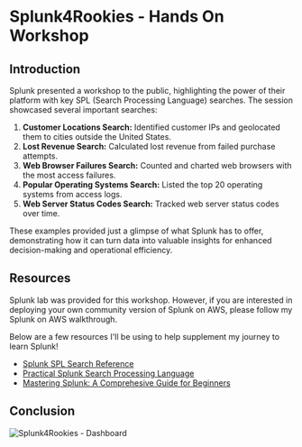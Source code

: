 # Splunk4Rookies - Hands On Workshop

## Introduction

Splunk presented a workshop to the public, highlighting the power of their platform with key SPL (Search Processing Language) searches. The session showcased several important searches:

1. **Customer Locations Search:** Identified customer IPs and geolocated them to cities outside the United States.
2. **Lost Revenue Search:** Calculated lost revenue from failed purchase attempts.
3. **Web Browser Failures Search:** Counted and charted web browsers with the most access failures.
4. **Popular Operating Systems Search:** Listed the top 20 operating systems from access logs.
5. **Web Server Status Codes Search:** Tracked web server status codes over time.

These examples provided just a glimpse of what Splunk has to offer, demonstrating how it can turn data into valuable insights for enhanced decision-making and operational efficiency.

## Resources

Splunk lab was provided for this workshop. However, if you are interested in deploying your own community version of Splunk on AWS, please follow my Splunk on AWS walkthrough. 

Below are a few resources I'll be using to help supplement my journey to learn Splunk!

 - [Splunk SPL Search Reference](https://docs.splunk.com/Documentation/SplunkCloud/latest/SearchReference/ListOfSearchCommand)
 - [Practical Splunk Search Processing Language](https://www.amazon.com/Practical-Splunk-Search-Processing-Language/dp/1484262751/ref=sr_1_1?crid=9MOUW1AETJXZ&dib=eyJ2IjoiMSJ9.fD8M2q9hz-6D6Ff7o6J3PJYkzspzU1R4BsmkR-VCl_Czg2fS0hJRRqa8TKv6V6mG.VXyUVRz5wixR7P6Uq5us29-1zqT8KmUTM1imD0is8vs&dib_tag=se&keywords=Practical+Splunk+Search+Processing+Language&qid=1721344923&sprefix=practical+splunk+search+processing+language%2Caps%2C110&sr=8-1)
- [Mastering Splunk: A Comprehesive Guide for Beginners](https://www.amazon.com/Mastering-Splunk-Comprehensive-Architecture-Visualization/dp/B0CWMXMS5G/ref=sr_1_1?crid=QZJL5UXL9GN1&dib=eyJ2IjoiMSJ9.C4rlyfyeFN-dD2yVbW1pt3beVcRsQch51xW8G75MezgFlnXLoCMWWD-wV4HnYCg_4mDhtCL-DY1ezVAbjwsxV69xaCr9-LuoH08y-T5Wf43YuMiO2JBVix2DYoAOXgjW.A2YLU1VRHIB2wUp3G84h8ajuJbELFEctRFmp8qBThe8&dib_tag=se&keywords=Mastering+Splunk&qid=1721345079&sprefix=mastering+splunk%2Caps%2C117&sr=8-1)

## Conclusion



![Splunk4Rookies - Dashboard](https://github.com/createdbymp/splunk_on_aws/issues/2)
